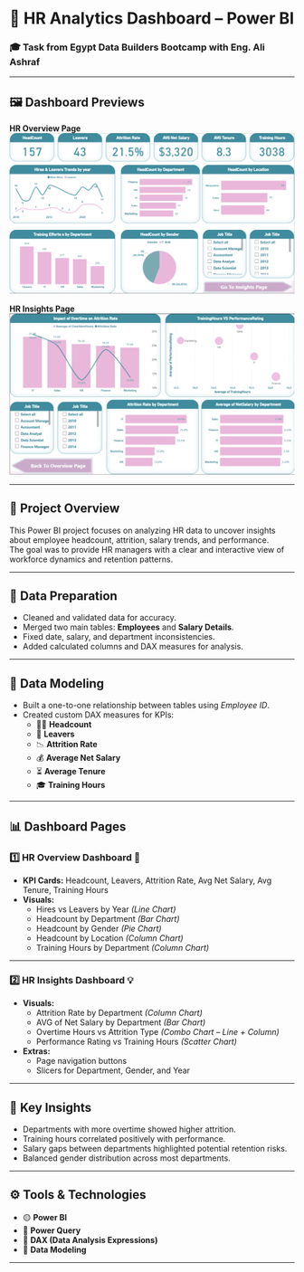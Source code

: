 # 💼 HR Analytics Dashboard – Power BI  

### 🎓 Task from **Egypt Data Builders Bootcamp** with **Eng. Ali Ashraf**  

---

## 🖼️ Dashboard Previews  

**HR Overview Page**
![HR Overview Dashboard](images/Overview.png)

**HR Insights Page**
![HR Insights Dashboard](images/Insight.png)

---

## 🧭 Project Overview  
This Power BI project focuses on analyzing HR data to uncover insights about employee headcount, attrition, salary trends, and performance.  
The goal was to provide HR managers with a clear and interactive view of workforce dynamics and retention patterns.

---

## 🧹 Data Preparation  
- Cleaned and validated data for accuracy.  
- Merged two main tables: **Employees** and **Salary Details**.  
- Fixed date, salary, and department inconsistencies.  
- Added calculated columns and DAX measures for analysis.

---

## 🧩 Data Modeling  
- Built a one-to-one relationship between tables using *Employee ID*.  
- Created custom DAX measures for KPIs:  
  - 🧍‍♂️ **Headcount**  
  - 🚪 **Leavers**  
  - 📉 **Attrition Rate**  
  - 💰 **Average Net Salary**  
  - ⏳ **Average Tenure**  
  - 🎓 **Training Hours**

---

## 📊 Dashboard Pages  

### 1️⃣ HR Overview Dashboard 👥  
- **KPI Cards:** Headcount, Leavers, Attrition Rate, Avg Net Salary, Avg Tenure, Training Hours  
- **Visuals:**  
  - Hires vs Leavers by Year *(Line Chart)*  
  - Headcount by Department *(Bar Chart)*  
  - Headcount by Gender *(Pie Chart)*  
  - Headcount by Location *(Column Chart)*  
  - Training Hours by Department *(Column Chart)*  

---

### 2️⃣ HR Insights Dashboard 💡  
- **Visuals:**  
  - Attrition Rate by Department *(Column Chart)*  
  - AVG of Net Salary by Department *(Bar Chart)*  
  - Overtime Hours vs Attrition Type *(Combo Chart – Line + Column)*  
  - Performance Rating vs Training Hours *(Scatter Chart)*  
- **Extras:**  
  - Page navigation buttons  
  - Slicers for Department, Gender, and Year  

---

## 🧠 Key Insights  
- Departments with more overtime showed higher attrition.  
- Training hours correlated positively with performance.  
- Salary gaps between departments highlighted potential retention risks.  
- Balanced gender distribution across most departments.  

---

## ⚙️ Tools & Technologies  
- 🟡 **Power BI**  
- 📗 **Power Query**  
- 🔢 **DAX (Data Analysis Expressions)**  
- 🧮 **Data Modeling**

---



